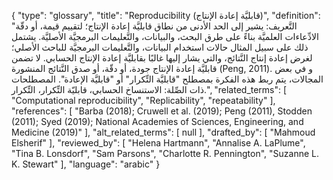 {
    "type": "glossary",
    "title": "Reproducibility (قابليَّة إعادة الإنتاج)",
    "definition": "التَّعريف: يشير إلى الحد الأدنى من نطاق قابليَّة إعادة الإنتاج؛ لتقييم قيمة، أو دقّة الادِّعاءات العلميَّة بناءً على طرق البحث، والبيانات، والتَّعليمات البرمجيَّة الأصليَّة.  يشتمل ذلك على سبيل المثال حالات استخدام البيانات، والتَّعليمات البرمجيَّة للباحث الأصلي؛ لغرض إعادة إنتاج النَّتائج، والتي يشار إليها غالبًا بقابليَّة إعادة الإنتاج الحسابي.  لا تضمن قابليَّة إعادة الإنتاج جودة، أو دقّة، أو صدق النَّتائج المنشورة (Peng, 2011). و في بعض المجالات، يتم ربط هذه الفكرة بمصطلح \"قابليَّة التِّكرار\" أو \"قابليَّة الإعادة\".  المصطلحات ذات الصِّلة: الاستنساخ الحسابي، قابليّة التِّكرار، التِّكرار.",
    "related_terms": [
        "Computational reproducibility",
        "Replicability",
        "repeatability"
    ],
    "references": [
        "Barba (2018); Cruwell et al. (2019); Peng (2011), Stodden (2011); Syed (2019); National Academies of Sciences, Engineering, and Medicine (2019)"
    ],
    "alt_related_terms": [
        null
    ],
    "drafted_by": [
        "Mahmoud Elsherif"
    ],
    "reviewed_by": [
        "Helena Hartmann",
        "Annalise A. LaPlume",
        "Tina B. Lonsdorf",
        "Sam Parsons",
        "Charlotte R. Pennington",
        "Suzanne L. K. Stewart"
    ],
    "language": "arabic"
}